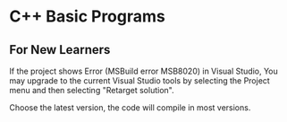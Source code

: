 # C++ Basic Programs
## For New Learners

If the project shows Error (MSBuild error MSB8020) in Visual Studio, 
You may upgrade to the current Visual Studio tools by selecting the 
Project menu and then selecting "Retarget solution".

Choose the latest version, the code will compile in most versions.
